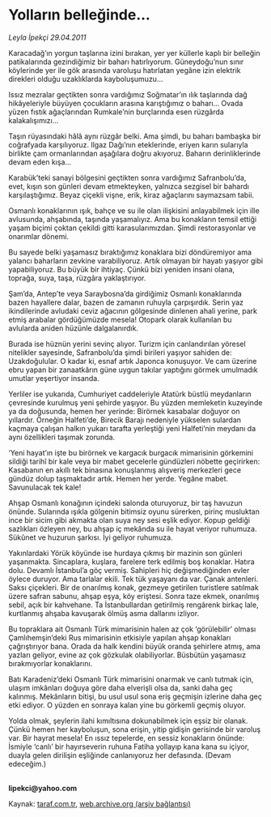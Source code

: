 # Yolların belleğinde...

*Leyla İpekçi 29.04.2011*

<div class="yazi"><p>Karacadağ’ın yorgun taşlarına izini bırakan, yer yer küllerle kaplı bir belleğin patikalarında gezindiğimiz bir baharı hatırlıyorum. Güneydoğu’nun sınır köylerinde yer ile gök arasında varoluşu hatırlatan yegâne izin elektrik direkleri olduğu uzaklıklarda kayboluşumuzu... </p>
<p>Issız mezralar geçtikten sonra vardığımız Soğmatar’ın ılık taşlarında dağ hikâyeleriyle büyüyen çocukların arasına karıştığımız o baharı... Ovada yüzen fıstık ağaçlarından Rumkale’nin burçlarında esen rüzgârda kalakalışımızı... </p>
<p>Taşın rüyasındaki hâlâ aynı rüzgâr belki. Ama şimdi, bu baharı bambaşka bir coğrafyada karşılıyoruz. Ilgaz Dağı’nın eteklerinde, eriyen karın sularıyla birlikte çam ormanlarından aşağılara doğru akıyoruz. Baharın derinliklerinde devam eden kışa...</p>
<p>Karabük’teki sanayi bölgesini geçtikten sonra vardığımız Safranbolu’da, evet, kışın son günleri devam etmekteyken, yalnızca sezgisel bir bahardı karşılaştığımız. Beyaz çiçekli vişne, erik, kiraz ağaçlarını saymazsam tabii. </p>
<p>Osmanlı konaklarının ışık, bahçe ve su ile olan ilişkisini anlayabilmek için ille avlusunda, ahşabında, taşında yaşamalıyız. Ama bu konakların temsil ettiği yaşam biçimi çoktan çekildi gitti karasularımızdan. Şimdi restorasyonlar ve onarımlar dönemi. </p>
<p>Bu sayede belki yaşamasız bıraktığımız konaklara bizi döndüremiyor ama yalancı baharların zevkine varabiliyoruz. Artık olmayan bir hayatı yaşıyor gibi yapabiliyoruz. Bu büyük bir ihtiyaç. Çünkü bizi yeniden insani olana, toprağa, suya, taşa, rüzgâra yaklaştırıyor.</p>
<p>Şam’da, Antep’te veya Saraybosna’da girdiğimiz Osmanlı konaklarında bazen hayallere dalar, bazen de zamanın ruhuyla çarpışırdık. Serin yaz ikindilerinde avludaki ceviz ağacının gölgesinde dinlenen ahali yerine, park etmiş arabalar gördüğümüzde mesela! Otopark olarak kullanılan bu avlularda aniden hüzünle dalgalanırdık.</p>
<p>Burada ise hüznün yerini sevinç alıyor. Turizm için canlandırılan yöresel nitelikler sayesinde, Safranbolu’da şimdi birileri yaşıyor sahiden de: Uzakdoğulular. O kadar ki, esnaf artık Japonca konuşuyor. Ve cam üzerine ebru yapan bir zanaatkârın güne uygun takılar yaptığını görmek umulmadık umutlar yeşertiyor insanda.</p>
<p>Yerliler ise yukarıda, Cumhuriyet caddeleriyle Atatürk büstlü meydanların çevresinde kurulmuş yeni şehirde yaşıyor. Bu yüzden memleketin kuzeyinde ya da doğusunda, hemen her yerinde: Birörnek kasabalar doğuyor on yıllardır. Örneğin Halfeti’de, Birecik Barajı nedeniyle yükselen sulardan kaçmaya çalışan halkın yukarı tarafta yerleştiği yeni Halfeti’nin meydanı da aynı özellikleri taşımak zorunda. </p>
<p>‘Yeni hayat’ın işte bu birörnek ve kargacık burgacık mimarisinin görkemini sildiği tarihî bir kale veya bir mabet gecelerle gündüzleri nöbette geçirirken: Kasabanın en akıllı tek binasına konuşlanmış alışveriş merkezleri gece gündüz dolup taşmaktadır artık. Hemen her yerde. Yegâne mabet. Savunulacak tek kale!</p>
<p>Ahşap Osmanlı konağının içindeki salonda oturuyoruz, bir taş havuzun önünde. Sularında ışıkla gölgenin bitimsiz oyunu sürerken, pirinç musluktan ince bir sicim gibi akmakta olan suya ney sesi eşlik ediyor. Kopup geldiği sazlıkları özleyen ney, bu ahşap iç mekânda su ile hayat veriyor ruhumuza. Sükûnet ve huzurun şarkısı. İyi geliyor ruhumuza.</p>
<p>Yakınlardaki Yörük köyünde ise hurdaya çıkmış bir mazinin son günleri yaşanmakta. Sincaplara, kuşlara, farelere terk edilmiş boş konaklar. Hatıra dolu. Devamlı İstanbul’a göç vermiş. Sahipleri hiç değişmediğinden evler öylece duruyor. Ama tarlalar ekili. Tek tük yaşayanı da var. Çanak antenleri. Saksı çiçekleri. Bir de onarılmış konak, gezmeye getirilen turistlere satılmak üzere safran sabunu, ahşap eşya, köy eriştesi. Sonra taze ekmek, onarılmış sebil, açık bir kahvehane. Ta İstanbullardan getirilmiş rengârenk birkaç lale, kurtlanmış ahşaba kavuşarak ölmüş asma dallarını izliyor.</p>
<p>Bu topraklara ait Osmanlı Türk mimarisinin halen az çok ‘görülebilir’ olması Çamlıhemşin’deki Rus mimarisinin etkisiyle yapılan ahşap konakları çağrıştırıyor bana. Orada da halk kendini büyük oranda şehirlere atmış, ama yazları geliyor, evine az çok gözkulak olabiliyorlar. Büsbütün yaşamasız bırakmıyorlar konaklarını. </p>
<p>Batı Karadeniz’deki Osmanlı Türk mimarisini onarmak ve canlı tutmak için, ulaşım imkânları doğuya göre daha elverişli olsa da, sanki daha geç kalınmış. Mekânların bitişi, bu usul usul sona eriş geçmişin izlerine daha geç etki ediyor. O yüzden en sonraya kalan yine bu görkemli geçmiş oluyor. </p>
<p>Yolda olmak, şeylerin ilahi kımıltısına dokunabilmek için eşsiz bir olanak. Çünkü hemen her kayboluşun, sona erişin, yitip gidişin gerisinde bir varoluş var. Bir hayrat mesela! En ıssız tepelerde, en sessiz konakların önünde: İsmiyle ‘canlı’ bir hayırseverin ruhuna Fatiha yollayıp kana kana su içiyor, duayla gelen dirilişin eşliğinde canlanıyoruz her defasında. (Devam edeceğim.)</p>
<p><b><br/>lipekci@yahoo.com</b></p>
</div>

Kaynak: [taraf.com.tr](http://www.taraf.com.tr/leyla-ipekci/makale-yollarin-belleginde.htm), [web.archive.org (arşiv bağlantısı)](http://web.archive.org/web/20131107123506/http://www.taraf.com.tr/leyla-ipekci/makale-yollarin-belleginde.htm)
